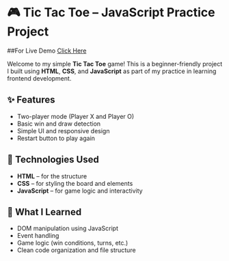 # 🎮 Tic Tac Toe – JavaScript Practice Project

##For Live Demo [Click Here](https://abeerlala.github.io/TIC-TAC-TOE)

Welcome to my simple **Tic Tac Toe** game! This is a beginner-friendly project I built using **HTML**, **CSS**, and **JavaScript** as part of my practice in learning frontend development.

## ✨ Features

- Two-player mode (Player X and Player O)
- Basic win and draw detection
- Simple UI and responsive design
- Restart button to play again

## 🚀 Technologies Used

- **HTML** – for the structure
- **CSS** – for styling the board and elements
- **JavaScript** – for game logic and interactivity

## 🧠 What I Learned

- DOM manipulation using JavaScript
- Event handling
- Game logic (win conditions, turns, etc.)
- Clean code organization and file structure
